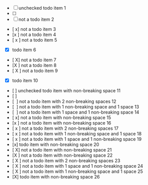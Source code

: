 -   [ ] unchecked todo item 1
- [ ]
- [  ] not a todo item 2
- [ x] not a todo item 3
- [x ] not a todo item 4
- [ x ] not a todo item 5
-   [x] todo item 6
- [ X] not a todo item 7
- [X ] not a todo item 8
- [ X ] not a todo item 9
-   [X] todo item 10
-   [ ] unchecked todo item with non-breaking space 11
- [ ]
- [  ] not a todo item with 2 non-breaking spaces 12
- [  ] not a todo item with 1 non-breaking space and 1 space 13
- [  ] not a todo item with 1 space and 1 non-breaking space 14
- [ x] not a todo item with non-breaking space 15
- [x ] not a todo item with non-breaking space 16
- [ x ] not a todo item with 2 non-breaking spaces 17
- [ x ] not a todo item with 1 non-breaking space and 1 space 18
- [ x ] not a todo item with 1 space and 1 non-breaking space 19
-   [x] todo item with non-breaking space 20
- [ X] not a todo item with non-breaking space 21
- [X ] not a todo item with non-breaking space 22
- [ X ] not a todo item with 2 non-breaking spaces 23
- [ X ] not a todo item with 1 space and 1 non-breaking space 24
- [ X ] not a todo item with 1 non-breaking space and 1 space 25
-   [X] todo item with non-breaking space 26
